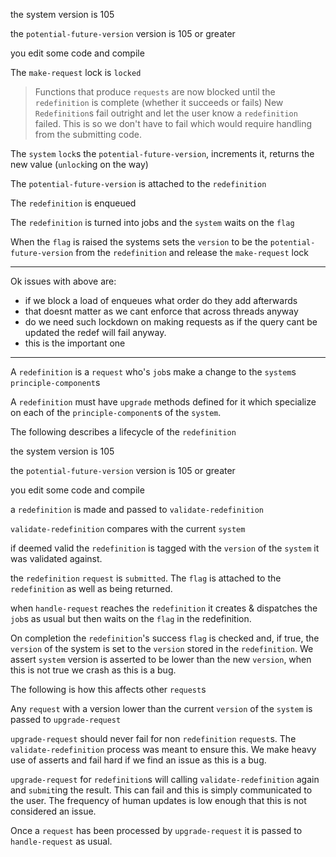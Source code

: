 the system version is 105

the `potential-future-version` version is 105 or greater

you edit some code and compile

The `make-request` lock is `locked`

> Functions that produce `requests` are now blocked until the `redefinition` is complete
> (whether it succeeds or fails)
> New `Redefinition`s fail outright and let the user know a `redefinition` failed.
> This is so we don't have to fail which would require handling from the submitting code.

The `system` `lock`s the `potential-future-version`, increments it, returns the new value (`unlock`ing on the way)

The `potential-future-version` is attached to the `redefinition`

The `redefinition` is enqueued

The `redefinition` is turned into jobs and the `system` waits on the `flag`

When the `flag` is raised the systems sets the `version` to be the `potential-future-version` from
the `redefinition` and release the `make-request` lock

-------------------------------------
Ok issues with above are:
- if we block a load of enqueues what order do they add afterwards
 - that doesnt matter as we cant enforce that across threads anyway
- do we need such lockdown on making requests as if the query cant be updated the redef
  will fail anyway.
 - this is the important one

-------------------------------------

A `redefinition` is a `request` who's `job`s make a change to the `system`s `principle-component`s

A `redefinition` must have `upgrade` methods defined for it which specialize on each of the
`principle-component`s of the `system`.

The following describes a lifecycle of the `redefinition`

the system version is 105

the `potential-future-version` version is 105 or greater

you edit some code and compile

a `redefinition` is made and passed to `validate-redefinition`

`validate-redefinition` compares with the current `system`

if deemed valid the `redefinition` is tagged with the `version` of the `system` it was validated against.

the `redefinition` `request` is `submitted`. The `flag` is attached to the `redefinition` as well as
being returned.

when `handle-request` reaches the `redefinition` it creates & dispatches the `job`s as usual but then waits on
the `flag` in the redefinition.

On completion the `redefinition`'s success `flag` is checked and, if true, the `version` of the system is set to
the `version` stored in the `redefinition`. We assert `system` version is asserted to be lower than the new
`version`, when this is not true we crash as this is a bug.

The following is how this affects other `request`s

Any `request` with a version lower than the current `version` of the `system` is passed to `upgrade-request`

`upgrade-request` should never fail for non `redefinition` `request`s. The `validate-redefinition` process was meant to ensure this. We make heavy use of asserts and fail hard if we find an issue as this is a bug.

`upgrade-request` for `redefinition`s will calling `validate-redefinition` again and `submit`ing the result. This
can fail and this is simply communicated to the user. The frequency of human updates is low enough that this is
not considered an issue.

Once a `request` has been processed by `upgrade-request` it is passed to `handle-request` as usual.
